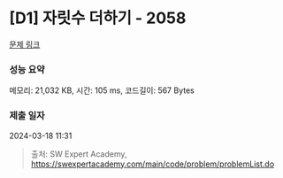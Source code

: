 # [D1] 자릿수 더하기 - 2058 

[문제 링크](https://swexpertacademy.com/main/code/problem/problemDetail.do?contestProbId=AV5QPRjqA10DFAUq) 

### 성능 요약

메모리: 21,032 KB, 시간: 105 ms, 코드길이: 567 Bytes

### 제출 일자

2024-03-18 11:31



> 출처: SW Expert Academy, https://swexpertacademy.com/main/code/problem/problemList.do